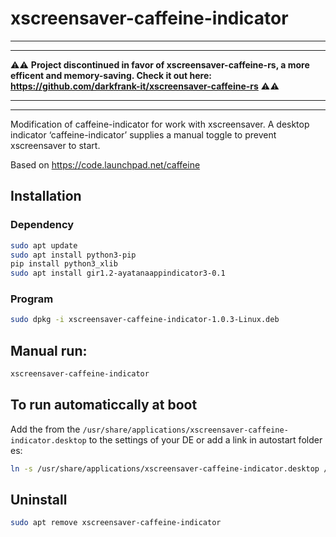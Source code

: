 # xscreensaver-caffeine-indicator


****************************************
****************************************
⚠️⚠️ **Project discontinued in favor of xscreensaver-caffeine-rs, a more efficent and memory-saving. Check it out here: https://github.com/darkfrank-it/xscreensaver-caffeine-rs** ⚠️⚠️
****************************************
****************************************




Modification of caffeine-indicator for work with xscreensaver.
A desktop indicator ‘caffeine-indicator’ supplies a manual toggle to prevent xscreensaver to start.

Based on https://code.launchpad.net/caffeine

## Installation

### Dependency
~~~bash
sudo apt update
sudo apt install python3-pip
pip install python3_xlib
sudo apt install gir1.2-ayatanaappindicator3-0.1
~~~

### Program
~~~bash
sudo dpkg -i xscreensaver-caffeine-indicator-1.0.3-Linux.deb
~~~

## Manual run:

~~~bash
xscreensaver-caffeine-indicator
~~~

## To run automaticcally at boot
Add the from the `/usr/share/applications/xscreensaver-caffeine-indicator.desktop` to the settings of your DE or add a link in autostart folder es:
 
~~~bash
ln -s /usr/share/applications/xscreensaver-caffeine-indicator.desktop /home/$USER/.config/autostart/xscreensaver-caffeine-indicator.desktop
~~~

## Uninstall
~~~bash
sudo apt remove xscreensaver-caffeine-indicator
~~~
